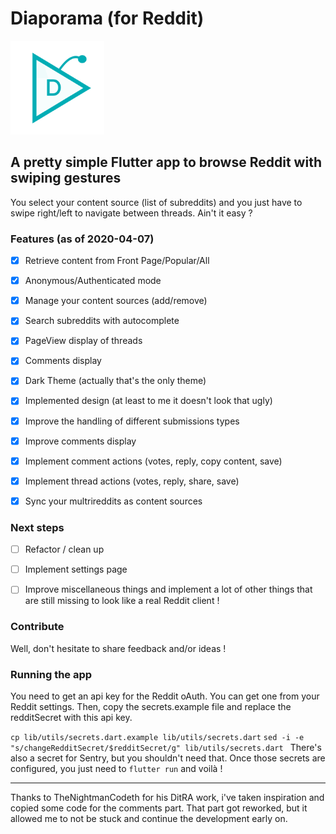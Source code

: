 
  

# Diaporama (for Reddit)

  

<img  src="https://raw.githubusercontent.com/Gloumy/diaporama/master/assets/images/diaporama-logo-inapp.png"  width="150">

  

## A pretty simple Flutter app to browse Reddit with swiping gestures

You select your content source (list of subreddits) and you just have to swipe right/left to navigate between threads. Ain't it easy ?

  

### Features (as of 2020-04-07)

  

-  [x] Retrieve content from Front Page/Popular/All

-  [x] Anonymous/Authenticated mode

-  [x] Manage your content sources (add/remove)

-  [x] Search subreddits with autocomplete

-  [x] PageView display of threads

-  [x] Comments display

-  [x] Dark Theme (actually that's the only theme)

-  [x] Implemented design (at least to me it doesn't look that ugly)
- [x] Improve the handling of different submissions types

- [x] Improve comments display

- [x] Implement comment actions (votes, reply, copy content, save)

- [x] Implement thread actions (votes, reply, share, save)
- [x]  Sync your multrireddits as content sources

  

### Next steps

  
- [ ] Refactor / clean up 

- [ ] Implement settings page

- [ ] Improve miscellaneous things and implement a lot of other things that are still missing to look like a real Reddit client !

  

  

### Contribute

  

Well, don't hesitate to share feedback and/or ideas !

  

  

### Running the app

You need to get an api key for the Reddit oAuth. You can get one from your Reddit settings. 
Then, copy the secrets.example file and replace the redditSecret with this api key.

  ``cp lib/utils/secrets.dart.example lib/utils/secrets.dart``
``sed -i -e "s/changeRedditSecret/$redditSecret/g" lib/utils/secrets.dart
``
There's also a secret for Sentry, but you shouldn't need that.
Once those secrets are configured, you just need to ``flutter run`` and voilà !

---

Thanks to TheNightmanCodeth for his DitRA work, i've taken inspiration and copied some code for the comments part. That part got reworked, but it allowed me to not be stuck and continue the development early on.
